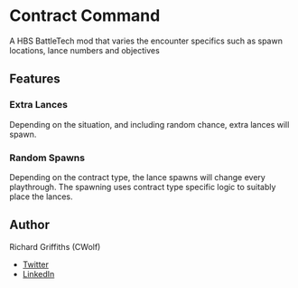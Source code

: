 # Contract Command

A HBS BattleTech mod that varies the encounter specifics such as spawn locations, lance numbers and objectives

## Features

### Extra Lances

Depending on the situation, and including random chance, extra lances will spawn.

### Random Spawns

Depending on the contract type, the lance spawns will change every playthrough. The spawning uses contract type specific logic to suitably place the lances.

## Author

Richard Griffiths (CWolf)
  * [Twitter](https://twitter.com/CWolf)
  * [LinkedIn](https://www.linkedin.com/in/richard-griffiths-436b7a19/)